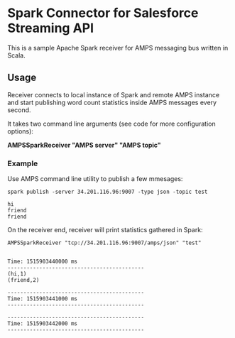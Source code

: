 # Spark Connector for Salesforce Streaming API
This is a sample Apache Spark receiver for AMPS messaging bus written in Scala.

## Usage
Receiver connects to local instance of Spark and remote AMPS instance and start publishing word count statistics inside AMPS messages every second.

It takes two command line arguments (see code for more configuration options):

__AMPSSparkReceiver "AMPS server" "AMPS topic"__



### Example

Use AMPS command line utility to publish a few mmesages:
```
spark publish -server 34.201.116.96:9007 -type json -topic test

hi
friend
friend

```

On the receiver end, receiver will print statistics gathered in Spark:

```
AMPSSparkReceiver "tcp://34.201.116.96:9007/amps/json" "test"


Time: 1515903440000 ms
-------------------------------------------
(hi,1)
(friend,2)

-------------------------------------------
Time: 1515903441000 ms
-------------------------------------------

-------------------------------------------
Time: 1515903442000 ms
-------------------------------------------
```